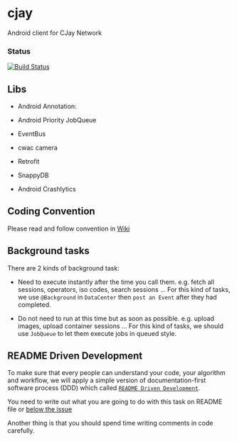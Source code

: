 cjay
====

Android client for CJay Network

### Status
[![Build Status](https://magnum.travis-ci.com/tieubao/cjay.svg?token=MqnrksRWYEqTBB3yeGpj&branch=master)](https://magnum.travis-ci.com/tieubao/cjay)

## Libs

- Android Annotation:

- Android Priority JobQueue

- EventBus

- cwac camera

- Retrofit

- SnappyDB

- Android Crashlytics


## Coding Convention

Please read and follow convention in [Wiki](https://github.com/tieubao/cjay/wiki/Android-Coding-Convention)

## Background tasks

There are 2 kinds of background task:

- Need to execute instantly after the time you call them. e.g. fetch all sessions, operators, iso codes, search sessions ... For this kind of tasks, we use `@Background` in `DataCenter` then `post an Event` after they had completed.

- Do not need to run at this time but as soon as possible. e.g. upload images, upload container sessions ... For this kind of tasks, we should use `JobQueue` to let them execute jobs in queued style.

## README Driven Development

To make sure that every people can understand your code, your algorithm and workflow, we will apply a simple version of documentation-first software process (DDD) which called [`README Driven Development`](http://tom.preston-werner.com/2010/08/23/readme-driven-development.html).

You need to write out what you are going to do with this task on README file or [below the issue](https://github.com/tieubao/cjay/issues/193#issuecomment-57143529)

Another thing is that you should spend time writing comments in code carefully.